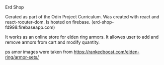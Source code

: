 Erd Shop

Cerated as part of the Odin Project Curriculum.
Was created with react and react-roouter-dom.
Is hosted on firebase. (erd-shop-fd998.firebaseapp.com)

It works as an online store for elden ring armors.
It allowes user to add and remove armors from cart and modify quantity.

ps amor images were taken from https://rankedboost.com/elden-ring/armor-sets/
